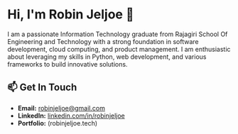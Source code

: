 # Hi, I'm Robin Jeljoe 👋

I am a passionate Information Technology graduate from Rajagiri School Of Engineering and Technology with a strong foundation in software development, cloud computing, and product management.  I am enthusiastic about leveraging my skills in Python, web development, and various frameworks to build innovative solutions.

## 📫 Get In Touch

* **Email:** robinjeljoe@gmail.com
* **LinkedIn:** [linkedin.com/in/robinjeljoe](https://linkedin.com/in/robinjeljoe)
* **Portfolio:** (robinjeljoe.tech)
